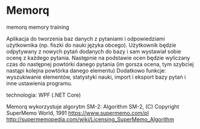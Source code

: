 # Memorq
memorq memory training

Aplikacja do tworzenia baz danych z pytaniami i odpowiedziami użytkownika (np. fiszki do nauki języka obcego). 
Użytkownik będzie odpytywany z nowych pytań dodanych do bazy i sam wystawiał sobie ocenę z każdego pytania.
Następnie na podstawie ocen będzie wyliczany czas do następnej powtórki danego pytania (im gorsza ocena, tym szybciej nastąpi kolejna powtórka danego elementu)
Dodatkowo funkcje: wyszukiwanie elementów, statystyki nauki, import i eksport bazy pytań i inne ustawienia programu.

technologia: WPF (.NET Core)


Memorq wykorzystuje algorytm SM-2:
Algorithm SM-2, (C) Copyright SuperMemo World, 1991
https://www.supermemo.com/pl
http://supermemopedia.com/wiki/Licensing_SuperMemo_Algorithm
